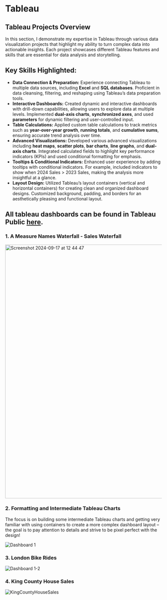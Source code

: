 # Tableau
## Tableau Projects Overview
In this section, I demonstrate my expertise in Tableau through various data visualization projects that highlight my ability to turn complex data into actionable insights. Each project showcases different Tableau features and skills that are essential for data analysis and storytelling.
## Key Skills Highlighted:
- **Data Connection & Preparation:** Experience connecting Tableau to multiple data sources, including **Excel** and **SQL databases**. Proficient in data cleansing, filtering, and reshaping using Tableau’s data preparation tools.
- **Interactive Dashboards:** Created dynamic and interactive dashboards with drill-down capabilities, allowing users to explore data at multiple levels. Implemented **dual-axis charts**, **synchronized axes**, and used **parameters** for dynamic filtering and user-controlled input.
- **Table Calculations:** Applied custom table calculations to track metrics such as **year-over-year growth**, **running totals**, and **cumulative sums**, ensuring accurate trend analysis over time.
- **Advanced Visualizations:** Developed various advanced visualizations including **heat maps**, **scatter plots**, **bar charts**, **line graphs**, and **dual-axis charts**. Integrated calculated fields to highlight key performance indicators (KPIs) and used conditional formatting for emphasis.
- **Tooltips & Conditional Indicators:** Enhanced user experience by adding tooltips with conditional indicators. For example, included indicators to show when 2024 Sales > 2023 Sales, making the analysis more insightful at a glance.
- **Layout Design:** Utilized Tableau’s layout containers (vertical and horizontal containers) for creating clean and organized dashboard designs. Customized background, padding, and borders for an aesthetically pleasing and functional layout.

## All tableau dashboards can be found in Tableau Public [here](https://public.tableau.com/app/profile/xuelian.hu/vizzes).
### 1. A Measure Names Waterfall - Sales Waterfall

<img width="816" alt="Screenshot 2024-09-17 at 12 44 47" src="https://github.com/user-attachments/assets/4f8b877e-0684-48d1-82f8-168fa9b3895e">

### 2. Formatting and Intermediate Tableau Charts
The focus is on building some intermediate Tableau charts and getting very familiar with using containers to create a more complex dashboard layout – the goal is to pay attention to details and strive to be pixel perfect with the design!

![Dashboard 1](https://github.com/user-attachments/assets/109a3fde-c8fe-4ee2-8e19-18ad1b3b7806)

### 3. London Bike Rides

![Dashboard 1-2](https://github.com/user-attachments/assets/6979981c-dd34-4bce-946d-2dffbdf5ca85)

### 4. King County House Sales

![KingCountyHouseSales](https://github.com/user-attachments/assets/99d35811-8fed-4771-ab9c-1cfdb13d575e)

